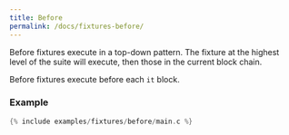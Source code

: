 ```yaml
---
title: Before
permalink: /docs/fixtures-before/
---
```


Before fixtures execute in a top-down pattern. The fixture at the highest level of the suite will execute, then those in the current block chain.

Before fixtures execute before each `it` block.

### Example

```c
{% include examples/fixtures/before/main.c %}
```